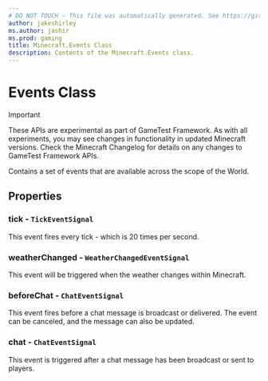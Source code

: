 ```yaml
---
# DO NOT TOUCH — This file was automatically generated. See https://github.com/Mojang/MinecraftScriptingApiDocsGenerator to modify descriptions, examples, etc.
author: jakeshirley
ms.author: jashir
ms.prod: gaming
title: Minecraft.Events Class
description: Contents of the Minecraft.Events class.
---
```

# Events Class
>[!IMPORTANT]
>These APIs are experimental as part of GameTest Framework. As with all experiments, you may see changes in functionality in updated Minecraft versions. Check the Minecraft Changelog for details on any changes to GameTest Framework APIs.

Contains a set of events that are available across the scope of the World.

## Properties
### **tick** - `TickEventSignal`
This event fires every tick - which is 20 times per second.


### **weatherChanged** - `WeatherChangedEventSignal`
This event will be triggered when the weather changes within Minecraft.


### **beforeChat** - `ChatEventSignal`
This event fires before a chat message is broadcast or delivered. The event can be canceled, and the message can also be updated.


### **chat** - `ChatEventSignal`
This event is triggered after a chat message has been broadcast or sent to players.



